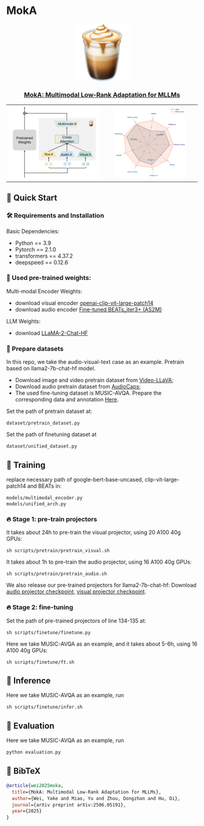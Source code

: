 # MokA


<p align="center">
    <img src="assets/moka.png" width="150" style="margin-bottom: 0.2;"/>
<p>


<h3 align="center"> <a href="https://arxiv.org/abs/2506.05191"> MokA: Multimodal Low-Rank Adaptation for MLLMs</a></h3>



<table width="100%" border="0" frame="void" rules="none" style="border-collapse: collapse;">
    <tr>
        <td align="center" style="border: none;">
            <img src='assets/moka.svg ' width="120%" height="120%" valign="center">
        </td>
        <td align="center" style="border: none;">
            <img src='assets/radar.svg ' width="80%" height="80%" valign="center">
        </td>
    </tr>
</table>




## 🚀 Quick Start

### 🛠️ Requirements and Installation
Basic Dependencies:
* Python == 3.9
* Pytorch == 2.1.0
* transformers == 4.37.2
* deepspeed == 0.12.6

### 🥑 Used pre-trained weights:
Multi-modal Encoder Weights:
- download visual encoder [openai-clip-vit-large-patch14](https://huggingface.co/openai/clip-vit-large-patch14)
- download audio encoder [Fine-tuned BEATs_iter3+ (AS2M)](https://github.com/microsoft/unilm/blob/master/beats/README.md)

LLM Weights:
- download [LLaMA-2-Chat-HF](https://huggingface.co/meta-llama/Llama-2-7b-chat-hf)

### 🌴 Prepare datasets
In this repo, we take the audio-visual-text case as an example. Pretrain based on llama2-7b-chat-hf model.

- Download image and video pretrain dataset from [Video-LLaVA](https://github.com/PKU-YuanGroup/Video-LLaVA/blob/main/TRAIN_AND_VALIDATE.md);
- Download audio pretrain dataset from [AudioCaps](https://github.com/cdjkim/audiocaps);
- The used fine-tuning dataset is MUSIC-AVQA. Prepare the corresponding data and annotation [Here](https://github.com/GeWu-Lab/Crab?tab=readme-ov-file).

Set the path of pretrain dataset at:
```
dataset/pretrain_dataset.py
```
Set the path of finetuning dataset at
```
dataset/unified_dataset.py
```

## 🔑 Training

replace necessary path of google-bert-base-uncased, clip-vit-large-patch14 and BEATs in:
```
models/multimodal_encoder.py
models/unified_arch.py
```

### 🔥 Stage 1: pre-train projectors
It takes about 24h to pre-train the visual projector, using 20 A100 40g GPUs:
```
sh scripts/pretrain/pretrain_visual.sh
```
It takes about 1h to pre-train the audio projector, using 16 A100 40g GPUs:
```
sh scripts/pretrain/pretrain_audio.sh
```
We also release our pre-trained projectors for llama2-7b-chat-hf: Download [audio projector checkpoint](https://huggingface.co/ahsgdxhs/Crab/blob/main/audio_pretrain.bin), [visual projector checkpoint](https://huggingface.co/ahsgdxhs/Crab/blob/main/visual_pretrain.bin).

### 🔥 Stage 2: fine-tuning
Set the path of pre-trained projectors of line 134-135 at:
```
sh scripts/finetune/finetune.py

```

Here we take MUSIC-AVQA as an example, and it takes about 5-6h, using 16 A100 40g GPUs:
```
sh scripts/finetune/ft.sh
```

## 🤖 Inference
Here we take MUSIC-AVQA as an example, run
```
sh scripts/finetune/infer.sh
```

## 🤖 Evaluation
Here we take MUSIC-AVQA as an example, run
```
python evaluation.py
```



## 📃 BibTeX
```bibtex
@article{wei2025moka,
  title={MokA: Multimodal Low-Rank Adaptation for MLLMs},
  author={Wei, Yake and Miao, Yu and Zhou, Dongzhan and Hu, Di},
  journal={arXiv preprint arXiv:2506.05191},
  year={2025}
}
```
